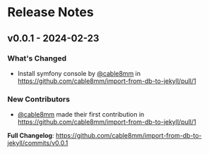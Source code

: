 # Release Notes

## v0.0.1 - 2024-02-23

### What's Changed

* Install symfony console by [@cable8mm](https://github.com/cable8mm) in https://github.com/cable8mm/import-from-db-to-jekyll/pull/1

### New Contributors

* [@cable8mm](https://github.com/cable8mm) made their first contribution in https://github.com/cable8mm/import-from-db-to-jekyll/pull/1

**Full Changelog**: https://github.com/cable8mm/import-from-db-to-jekyll/commits/v0.0.1
